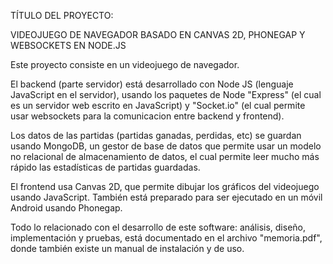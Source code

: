 TÍTULO DEL PROYECTO:

VIDEOJUEGO DE NAVEGADOR BASADO EN CANVAS 2D, PHONEGAP Y
WEBSOCKETS EN NODE.JS

Este proyecto consiste en un videojuego de navegador.

El backend (parte servidor) está desarrollado con Node JS (lenguaje JavaScript en el servidor), usando los paquetes de Node "Express" (el cual es un servidor web escrito en JavaScript) y "Socket.io" (el cual permite usar websockets para la comunicacion entre backend y frontend).

Los datos de las partidas (partidas ganadas, perdidas, etc) se guardan usando MongoDB, un gestor de base de datos que permite usar un modelo no relacional de almacenamiento de datos, el cual permite leer mucho más rápido las estadísticas de partidas guardadas.

El frontend usa Canvas 2D, que permite dibujar los gráficos del videojuego usando JavaScript. También está preparado para ser ejecutado en un móvil Android usando Phonegap.

Todo lo relacionado con el desarrollo de este software: análisis, diseño, implementación y pruebas, está documentado en el archivo "memoria.pdf", donde también existe un manual de instalación y de uso. 
